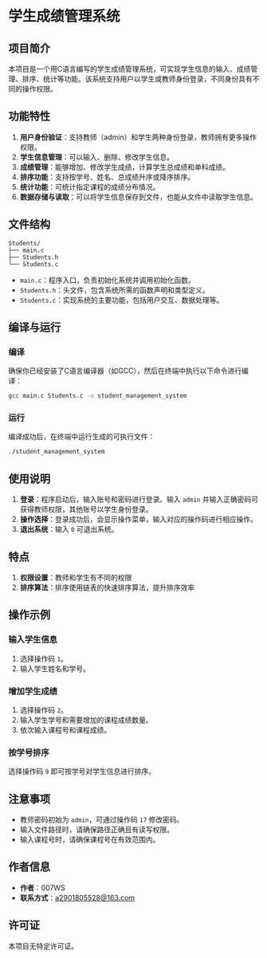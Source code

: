 # 学生成绩管理系统

## 项目简介
本项目是一个用C语言编写的学生成绩管理系统，可实现学生信息的输入、成绩管理、排序、统计等功能。该系统支持用户以学生或教师身份登录，不同身份具有不同的操作权限。

## 功能特性
1. **用户身份验证**：支持教师（admin）和学生两种身份登录，教师拥有更多操作权限。
2. **学生信息管理**：可以输入、删除、修改学生信息。
3. **成绩管理**：能够增加、修改学生成绩，计算学生总成绩和单科成绩。
4. **排序功能**：支持按学号、姓名、总成绩升序或降序排序。
5. **统计功能**：可统计指定课程的成绩分布情况。
6. **数据存储与读取**：可以将学生信息保存到文件，也能从文件中读取学生信息。

## 文件结构
```
Students/
├── main.c
├── Students.h
└── Students.c
```
- `main.c`：程序入口，负责初始化系统并调用初始化函数。
- `Students.h`：头文件，包含系统所需的函数声明和类型定义。
- `Students.c`：实现系统的主要功能，包括用户交互、数据处理等。

## 编译与运行
### 编译
确保你已经安装了C语言编译器（如GCC），然后在终端中执行以下命令进行编译：
```sh
gcc main.c Students.c -o student_management_system
```

### 运行
编译成功后，在终端中运行生成的可执行文件：
```sh
./student_management_system
```

## 使用说明
1. **登录**：程序启动后，输入账号和密码进行登录。输入 `admin` 并输入正确密码可获得教师权限，其他账号以学生身份登录。
2. **操作选择**：登录成功后，会显示操作菜单，输入对应的操作码进行相应操作。
3. **退出系统**：输入 `0` 可退出系统。
   
## 特点
1. **权限设置**：教师和学生有不同的权限
2. **排序算法**：排序使用链表的快速排序算法，提升排序效率

## 操作示例
### 输入学生信息
1. 选择操作码 `1`。
2. 输入学生姓名和学号。

### 增加学生成绩
1. 选择操作码 `2`。
2. 输入学生学号和需要增加的课程成绩数量。
3. 依次输入课程号和课程成绩。

### 按学号排序
选择操作码 `9` 即可按学号对学生信息进行排序。

## 注意事项
- 教师密码初始为 `admin`，可通过操作码 `17` 修改密码。
- 输入文件路径时，请确保路径正确且有读写权限。
- 输入课程号时，请确保课程号在有效范围内。

## 作者信息
- **作者**：007WS
- **联系方式**：a2901805528@163.com

## 许可证
本项目无特定许可证。